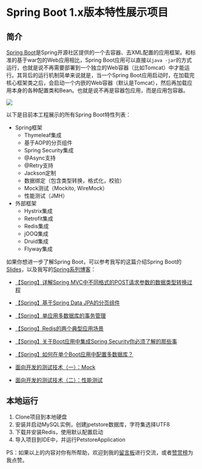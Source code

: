 # Spring Boot 1.x版本特性展示项目

## 简介

[Spring Boot](https://projects.spring.io/spring-boot/)是Spring开源社区提供的一个去容器、去XML配置的应用框架。和标准的基于war包的Web应用相比，Spring Boot应用可以直接以`java -jar`的方式运行，也就是说不再需要部署到一个独立的Web容器（比如Tomcat）中才能运行。其背后的运行机制简单来说就是，当一个Spring Boot应用启动时，在加载完核心框架类之后，会启动一个内嵌的Web容器（默认是Tomcat），然后再加载应用本身的各种配置类和Bean。也就是说不再是容器包应用，而是应用包容器。

![](https://s3.amazonaws.com/media-p.slid.es/uploads/40667/images/2863143/QQ20160722-0_2x.png)

以下是目前本工程展示的所有Spring Boot特性列表：

- Spring框架
  - Thymeleaf集成
  - 基于AOP的分页组件
  - Spring Security集成
  - @Async支持
  - @Retry支持
  - Jackson定制
  - 数据绑定（包含类型转换，格式化，校验）
  - Mock测试（Mockito, WireMock）
  - 性能测试（JMH）
- 外部框架
  - Hystrix集成
  - Retrofit集成
  - Redis集成
  - jOOQ集成
  - Druid集成
  - Flyway集成

如果你想进一步了解Spring Boot，可以参考我写的这篇介绍Spring Boot的[Slides](http://slides.com/emacooshen/spring-boot#/)，以及我写的[Spring系列博客](http://emacoo.cn/tags/Spring/)：

- [【Spring】详解Spring MVC中不同格式的POST请求参数的数据类型转换过程](http://emacoo.cn/backend/spring-converter/)
- [【Spring】基于Spring Data JPA的分页组件](http://emacoo.cn/backend/spring-data-jpa-pagination/)
- [【Spring】单应用多数据库的事务管理](http://emacoo.cn/backend/spring-transaction/)
- [【Spring】Redis的两个典型应用场景](http://emacoo.cn/backend/spring-redis/)
- [【Spring】关于Boot应用中集成Spring Security你必须了解的那些事](http://emacoo.cn/backend/spring-boot-security/)
- [【Spring】如何在单个Boot应用中配置多数据库？](http://emacoo.cn/backend/spring-boot-multi-db/)

- [面向开发的测试技术（一）：Mock](http://emacoo.cn/arch/test-mock/)
- [面向开发的测试技术（二）：性能测试](http://emacoo.cn/arch/test-performance/)

## 本地运行

1. Clone项目到本地硬盘
1. 安装并启动MySQL实例，创建jpetstore数据库，字符集选择UTF8
1. 下载并安装Redis，使用默认配置启动
1. 导入项目到IDE中，并运行PetstoreApplication

PS：如果以上的内容对你有所帮助，欢迎到我的[留言板](https://github.com/emac/emac.github.io/issues/2)进行交流，或者[赞赏榜](https://github.com/emac/emac.github.io/issues/1)为我点赞。
